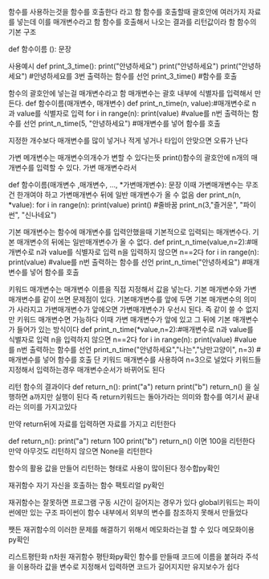 함수를 사용하는것을 함수를 호출한다 라고 함
함수를 호출할때 괄호안에 여러가지 자료를 넣는데 이를 매개변수라고 함
함수를 호출해서 나오는 결과를 리턴값이라 함
함수의 기본 구조 

def 함수이름 ():
    문장

사용예시
    def print_3_time():
        print("안녕하세요")
        print("안녕하세요")
        print("안녕하세요")
        #안녕하세요를 3번 출력하는 함수를 선언
print_3_time() #함수를 호출

함수의 괄호안에 넣는걸 매개변수라고 함 매개변수는 괄호 내부에 식별자를 입력해서 만든다.
def 함수이름(매개변수, 매개변수)
     def print_n_time(n, value):#매개변수로 n과 value를 식별자로 입력
        for i in range(n):
            print(value)
        #value를 n번 출력하는 함수를 선언
print_n_time(5, "안녕하세요") #매개변수를 넣어 함수를 호출

지정한 개수보다 매개변수를 많이 넣거나 적게 넣거나 타입이 안맞으면 오류가 난다

가변 메개변수는 매개변수의개수가 변할 수 있다는뜻
print()함수의 괄호안에 n개의 매개변수를 입력할 수 있다. 가변 매개변수라서

def 함수이름(매개변수 ,매개변수, ..., *가변매개변수):
    문장
이때 가변매개변수는 무조건 한개여야 하고 가변매개변수 뒤에 일반 매개변수가 올 수 없음
der print_n(n, *value):
    for i in range(n):
        print(value)
        print() #줄바꿈
print_n(3,"즐거운", "파이썬", "신나네요")

기본 매개변수는 함수에 매개변수를 입력안했을때 기본적으로 입력되는 매개변수다.
기본 매개변수의 뒤에는 일반매개변수가 올 수 없다.
def print_n_time(value,n=2):#매개변수로 n과 value를 식별자로 입력 n을 입력하지 않으면 n==2다
        for i in range(n):
            print(value)
        #value를 n번 출력하는 함수를 선언
print_n_time("안녕하세요") #매개변수를 넣어 함수를 호출

키워드 매개변수는 매개변수 이름을 직접 지정해서 값을 넣는다.
기본 매개변수와 가변매개변수를 같이 쓰면 문제점이 있다.
기본매개변수를 앞에 두면 기본 매개변수의 의미가 사라지고
가변매개변수가 앞에오면 가변매개변수가 우선시 된다.
즉 같이 쓸 수 없지만 키워드 매개변수면 가능하다
이때 가변 매개변수가 앞에 있고 그 뒤에 기본 매개변수가 들어가 있는 방식이다
def print_n_time(*value,n=2):#매개변수로 n과 value를 식별자로 입력 n을 입력하지 않으면 n==2다
        for i in range(n):
            print(value)
        #value를 n번 출력하는 함수를 선언
print_n_time("안녕하세요","나는","낭만고양이", n=3) #매개변수를 넣어 함수를 호출 단 키워드 매개변수를 사용하여 n=3으로 널었다
키워드들 지정해서 입력하는경우 매개변수순서가 바뀌어도 된다

리턴 함수의 결과이다
def return_n():
    print("a")
    return
    print("b")
return_n()
을 실행하면 a까지만 실행이 된다 즉 return키워드는 돌아가라는 의미와 함수를 여기서 끝내라는 의미를 가지고있다

만약 return뒤에 자료를 입력하면 자료를 가지고 리턴한다

def return_n():
    print("a")
    return 100
    print("b")
return_n()
이면 100을 리턴한다
만약 아무것도 리턴하지 않으면 None을 리턴한다

함수의 활용 값을 만들어 리턴하는 형태로 사용이 많이된다
정수합py확인

재귀함수 자기 자신을 호출하는 함수
팩토리얼 py확인

재귀함수는 잘못하면 프로그램 구동 시간이 길어지는 경우가 있다 
global키워드는 파이썬에만 있는 구조 
파이썬이 함수 내부에서 외부의 변수를 참조하지 못해서 만들었다

쨋든 재귀함수의 이러한 문제를 해결하기 위해서 메모화라는걸 할 수 있다
메모화이용py확인

리스트평탄화 n차원
재귀함수 평탄화py확인
함수를 만들때
코드에 이름을 붙혀라 
    주석을 이용하라
값을 변수로 지정해서 입력하면 코드가 길어지지만 유지보수가 쉽다
